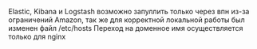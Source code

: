 Elastic, Kibana и Logstash возможно запуллить только через впн из-за ограничений Amazon, так же для корректной локальной работы был изменен файл /etc/hosts
Переход на доменное имя осуществляется только для nginx